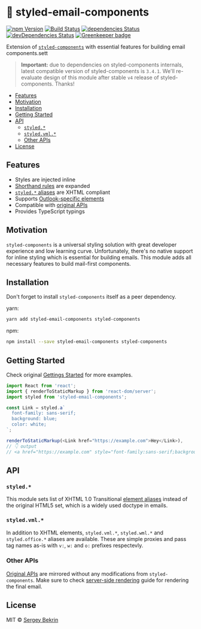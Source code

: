 # 💌 styled-email-components

[![npm Version](https://img.shields.io/npm/v/styled-email-components.svg)](https://www.npmjs.com/package/styled-email-components)
[![Build Status](https://img.shields.io/travis/sergeybekrin/styled-email-components.svg)](https://travis-ci.org/sergeybekrin/styled-email-components)
[![dependencies Status](https://img.shields.io/david/sergeybekrin/styled-email-components.svg)](https://david-dm.org/sergeybekrin/styled-email-components)
[![devDependencies Status](https://img.shields.io/david/dev/sergeybekrin/styled-email-components.svg)](https://david-dm.org/sergeybekrin/styled-email-components?type=dev)
[![Greenkeeper badge](https://badges.greenkeeper.io/sergeybekrin/styled-email-components.svg)](https://greenkeeper.io/)

Extension of [`styled-components`](https://www.styled-components.com/) with
essential features for building email components.sett

> **Important:** due to dependencies on styled-components internals, latest
> compatible version of styled-components is `3.4.1`. We'll re-evaluate design
> of this module after stable `v4` release of styled-components. Thanks!

<!-- START doctoc generated TOC please keep comment here to allow auto update -->
<!-- DON'T EDIT THIS SECTION, INSTEAD RE-RUN doctoc TO UPDATE -->

- [Features](#features)
- [Motivation](#motivation)
- [Installation](#installation)
- [Getting Started](#getting-started)
- [API](#api)
  - [`styled.*`](#styled)
  - [`styled.vml.*`](#styledvml)
  - [Other APIs](#other-apis)
- [License](#license)

<!-- END doctoc generated TOC please keep comment here to allow auto update -->

## Features

- Styles are injected inline
- [Shorthand rules](./src/css-to-style.js#L6) are expanded
- [`styled.*` aliases](./src/utils/xhtml-elements.js) are XHTML compliant
- Supports [Outlook-specific elements](#styledvml)
- Compatible with [original APIs](https://www.styled-components.com/docs/api)
- Provides TypeScript typings

## Motivation

`styled-components` is a universal styling solution with great developer
experience and low learning curve. Unfortunately, there's no native support for
inline styling which is essential for building emails. This module adds all
necessary features to build mail-first components.

## Installation

Don't forget to install `styled-components` itself as a peer dependency.

yarn:

```sh
yarn add styled-email-components styled-components
```

npm:

```sh
npm install --save styled-email-components styled-components
```

## Getting Started

Check original
[Gettings Started](https://www.styled-components.com/docs/basics#getting-started)
for more examples.

```js
import React from 'react';
import { renderToStaticMarkup } from 'react-dom/server';
import styled from 'styled-email-components';

const Link = styled.a`
  font-family: sans-serif;
  background: blue;
  color: white;
`;

renderToStaticMarkup(<Link href="https://example.com">Hey</Link>),
// 👇 output
// <a href="https://example.com" style="font-family:sans-serif;background-color:blue;color:white;">Hey</a>
```

## API

### `styled.*`

This module sets list of XHTML 1.0 Transitional
[element aliases](./src/utils/xhtml-elements.js) instead of the original HTML5 set,
which is a widely used doctype in emails.

### `styled.vml.*`

In addition to XHTML elements, `styled.vml.*`, `styled.wml.*` and
`styled.office.*` aliases are available. These are simple proxies and pass tag
names as-is with `v:`, `w:` and `o:` prefixes respectevly.

### Other APIs

[Original APIs](https://www.styled-components.com/docs/api) are mirrored without
any modifications from `styled-components`. Make sure to check
[server-side rendering](https://www.styled-components.com/docs/advanced#server-side-rendering)
guide for rendering the final email.

## License

MIT &copy; [Sergey Bekrin](http://bekrin.me/)
